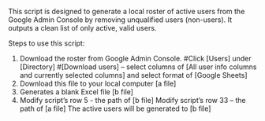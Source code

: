 This script is designed to generate a local roster of active users from the Google Admin Console by removing unqualified users (non-users). It outputs a clean list of only active, valid users.

Steps to use this script:
1. Download the roster from Google Admin Console.
#Click [Users] under [Directory]
#[Download users] – select columns of [All user info columns and currently selected columns] and select format of [Google Sheets]
2. Download this file to your local computer [a file]
3.  Generates a blank Excel file [b file]
4.  Modify script’s row 5 - the path of [b file]
Modify script’s row 33 – the path of [a file]
The active users will be generated to [b file]
